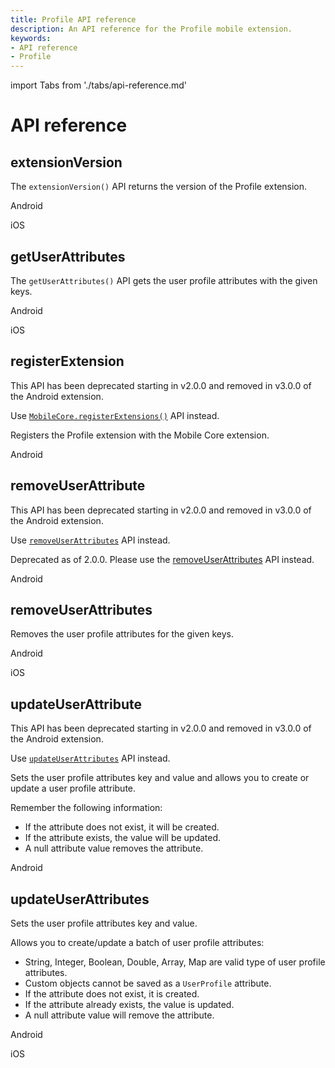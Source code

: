 ```yaml
---
title: Profile API reference
description: An API reference for the Profile mobile extension.
keywords:
- API reference
- Profile
---
```


import Tabs from './tabs/api-reference.md'

# API reference

## extensionVersion

The `extensionVersion()` API returns the version of the Profile extension.

<TabsBlock orientation="horizontal" slots="heading, content" repeat="2"/>

Android

<Tabs query="platform=android&api=extension-version"/>

iOS

<Tabs query="platform=ios&api=extension-version"/>

<!--- React Native

<Tabs query="platform=react-native&api=extension-version"/> --->

## getUserAttributes

The `getUserAttributes()` API gets the user profile attributes with the given keys.

<TabsBlock orientation="horizontal" slots="heading, content" repeat="2"/>

Android

<Tabs query="platform=android&api=get-user-attributes"/>

iOS

<Tabs query="platform=ios&api=get-user-attributes"/>

## registerExtension

<InlineAlert variant="warning" slots="header, text1"/>

This API has been deprecated starting in v2.0.0 and removed in v3.0.0 of the Android extension.

Use [`MobileCore.registerExtensions()`](../mobile-core/api-reference.md#registerextensions) API instead.

Registers the Profile extension with the Mobile Core extension.

<TabsBlock orientation="horizontal" slots="heading, content" repeat="1"/>

Android

<Tabs query="platform=android&api=register-extension"/>

## removeUserAttribute

<InlineAlert variant="warning" slots="header, text1"/>

This API has been deprecated starting in v2.0.0 and removed in v3.0.0 of the Android extension.

Use [`removeUserAttributes`](#removeuserattributes) API instead.

Deprecated as of 2.0.0. Please use the [removeUserAttributes](#removeuserattributes) API instead.

<TabsBlock orientation="horizontal" slots="heading, content" repeat="1"/>

Android

<Tabs query="platform=android&api=remove-user-attribute"/>

## removeUserAttributes

Removes the user profile attributes for the given keys.

<TabsBlock orientation="horizontal" slots="heading, content" repeat="2"/>

Android

<Tabs query="platform=android&api=remove-user-attributes"/>

iOS

<Tabs query="platform=ios&api=remove-user-attributes"/>

## updateUserAttribute

<InlineAlert variant="warning" slots="header, text1"/>

This API has been deprecated starting in v2.0.0 and removed in v3.0.0 of the Android extension.

Use [`updateUserAttributes`](#updateuserattributes) API instead.

Sets the user profile attributes key and value and allows you to create or update a user profile attribute.

Remember the following information:

* If the attribute does not exist, it will be created.
* If the attribute exists, the value will be updated.
* A null attribute value removes the attribute.

<TabsBlock orientation="horizontal" slots="heading, content" repeat="1"/>

Android

<Tabs query="platform=android&api=update-user-attribute"/>

## updateUserAttributes

Sets the user profile attributes key and value.

Allows you to create/update a batch of user profile attributes:

* String, Integer, Boolean, Double, Array, Map are valid type of user profile attributes.
* Custom objects cannot be saved as a `UserProfile` attribute.
* If the attribute does not exist, it is created.
* If the attribute already exists, the value is updated.
* A null attribute value will remove the attribute.

<TabsBlock orientation="horizontal" slots="heading, content" repeat="2"/>

Android

<Tabs query="platform=android&api=update-user-attributes"/>

iOS

<Tabs query="platform=ios&api=update-user-attributes"/>

